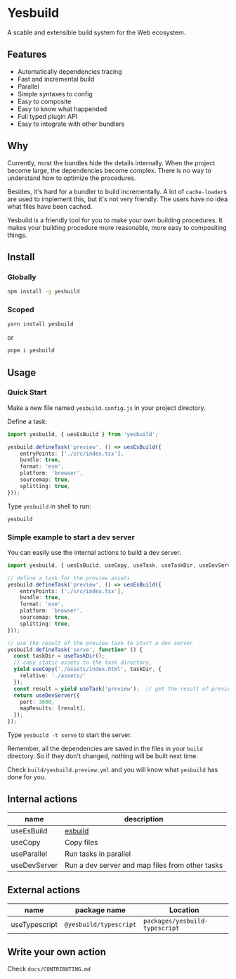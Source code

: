 
# Yesbuild

A scable and extensible build system for the Web ecosystem.

## Features

- Automatically dependencies tracing
- Fast and incremental build
- Parallel
- Simple syntaxes to config
- Easy to composite
- Easy to know what happended
- Full typed plugin API
- Easy to integrate with other bundlers

## Why

Currently, most the bundles hide the details internally.
When the project become large, the dependencies become complex.
There is no way to understand how to optimize the procedures.

Besides, it's hard for a bundler to build incrementally.
A lot of `cache-loader`s are used to implement this,
but it's not very friendly. The users have no idea what
files have been cached.

Yesbuild is a friendly tool for you to make your own building procedures.
It makes your building procedure more reasonable, more easy to
compositing things.

## Install

### Globally

```sh
npm install -g yesbuild
```

### Scoped

```sh
yarn install yesbuild
```

or

```sh
pnpm i yesbuild
```

## Usage

### Quick Start

Make a new file named `yesbuild.config.js` in your project directory.

Define a task:

```typescript
import yesbuild, { uesEsBuild } from 'yesbuild';

yesbuild.defineTask('preview', () => uesEsBuild({
    entryPoints: ['./src/index.tsx'],
    bundle: true,
    format: 'esm',
    platform: 'browser',
    sourcemap: true,
    splitting: true,
}));
```

Type `yesbuild` in shell to run:

```sh
yesbuild
```

### Simple example to start a dev server

You can easily use the internal actions to build a dev server.

```typescript
import yesbuild, { uesEsBuild, useCopy, useTask, useTaskDir, useDevServer } from 'yesbuild';

// define a task for the preview assets
yesbuild.defineTask('preview', () => uesEsBuild({
    entryPoints: ['./src/index.tsx'],
    bundle: true,
    format: 'esm',
    platform: 'browser',
    sourcemap: true,
    splitting: true,
}));

// use the result of the preview task to start a dev server
yesbuild.defineTask('serve', function* () {
  const taskDir = useTaskDir();
  // copy static assets to the task directory,
  yield useCopy('./assets/index.html', taskDir, {
    relative: './assets/'
  });
  const result = yield useTask('preview');  // get the result of preview task
  return useDevServer({
    port: 3000,
    mapResults: [result],
  });
});
```

Type `yesbuild -t serve` to start the server.

Remember, all the dependencies are saved in the files in your `build` directory.
So if they don't changed, nothing will be built next time.

Check `build/yesbuild.preview.yml` and you will know what `yesbuild` has done for you.

## Internal actions

| name | description |
|------|------------|
| useEsBuild | [esbuild](https://github.com/evanw/esbuild/) |
| useCopy | Copy files |
| useParallel | Run tasks in parallel |
| useDevServer | Run a dev server and map files from other tasks |

## External actions

| name | package name | Location |
|------|--------------|----------|
| useTypescript | `@yesbuild/typescript` | `packages/yesbuild-typescript` |

## Write your own action

Check `docs/CONTRIBUTING.md`
